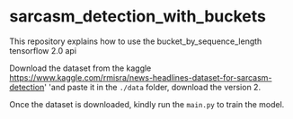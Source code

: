 # sarcasm_detection_with_buckets
This repository explains how to use the bucket_by_sequence_length tensorflow 2.0 api

Download the dataset from the kaggle https://www.kaggle.com/rmisra/news-headlines-dataset-for-sarcasm-detection'
          'and paste it in the `./data` folder, download the version 2.
          
Once the dataset is downloaded, kindly run the `main.py` to train the model.  